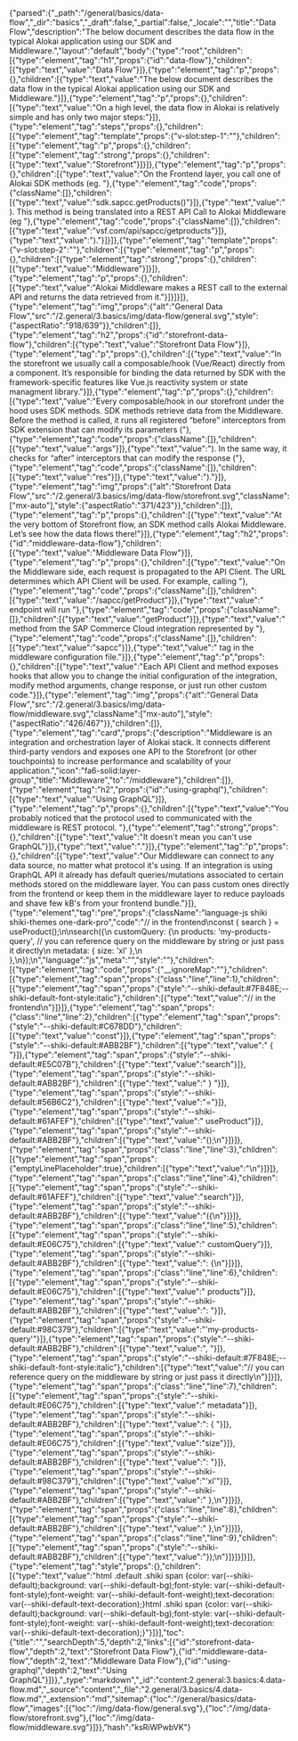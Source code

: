 {"parsed":{"_path":"/general/basics/data-flow","_dir":"basics","_draft":false,"_partial":false,"_locale":"","title":"Data Flow","description":"The below document describes the data flow in the typical Alokai application using our SDK and Middleware.","layout":"default","body":{"type":"root","children":[{"type":"element","tag":"h1","props":{"id":"data-flow"},"children":[{"type":"text","value":"Data Flow"}]},{"type":"element","tag":"p","props":{},"children":[{"type":"text","value":"The below document describes the data flow in the typical Alokai application using our SDK and Middleware."}]},{"type":"element","tag":"p","props":{},"children":[{"type":"text","value":"On a high level, the data flow in Alokai is relatively simple and has only two major steps:"}]},{"type":"element","tag":"steps","props":{},"children":[{"type":"element","tag":"template","props":{"v-slot:step-1":""},"children":[{"type":"element","tag":"p","props":{},"children":[{"type":"element","tag":"strong","props":{},"children":[{"type":"text","value":"Storefront"}]}]},{"type":"element","tag":"p","props":{},"children":[{"type":"text","value":"On the Frontend layer, you call one of Alokai SDK methods (eg. "},{"type":"element","tag":"code","props":{"className":[]},"children":[{"type":"text","value":"sdk.sapcc.getProducts()"}]},{"type":"text","value":" ). This method is being translated into a REST API Call to Alokai Middleware (eg  "},{"type":"element","tag":"code","props":{"className":[]},"children":[{"type":"text","value":"vsf.com/api/sapcc/getproducts"}]},{"type":"text","value":")."}]}]},{"type":"element","tag":"template","props":{"v-slot:step-2":""},"children":[{"type":"element","tag":"p","props":{},"children":[{"type":"element","tag":"strong","props":{},"children":[{"type":"text","value":"Middleware"}]}]},{"type":"element","tag":"p","props":{},"children":[{"type":"text","value":"Alokai Middleware makes a REST call to the external API and returns the data retrieved from it."}]}]}]},{"type":"element","tag":"img","props":{"alt":"General Data Flow","src":"/2.general/3.basics/img/data-flow/general.svg","style":{"aspectRatio":"918/639"}},"children":[]},{"type":"element","tag":"h2","props":{"id":"storefront-data-flow"},"children":[{"type":"text","value":"Storefront Data Flow"}]},{"type":"element","tag":"p","props":{},"children":[{"type":"text","value":"In the storefront we usually call a composable/hook (Vue/React) directly from a component. It’s responsible for binding the data returned by SDK with the framework-specific features like Vue.js reactivity system or state managment library."}]},{"type":"element","tag":"p","props":{},"children":[{"type":"text","value":"Every composable/hook in our storefront under the hood uses SDK methods. SDK methods retrieve data from the Middleware. Before the method is called, it runs all registered “before” interceptors from SDK extension that can modify its parameters ("},{"type":"element","tag":"code","props":{"className":[]},"children":[{"type":"text","value":"args"}]},{"type":"text","value":"). In the same way, it checks for “after” interceptors that can modify the response ("},{"type":"element","tag":"code","props":{"className":[]},"children":[{"type":"text","value":"res"}]},{"type":"text","value":")."}]},{"type":"element","tag":"img","props":{"alt":"Storefront Data Flow","src":"/2.general/3.basics/img/data-flow/storefront.svg","className":["mx-auto"],"style":{"aspectRatio":"371/423"}},"children":[]},{"type":"element","tag":"p","props":{},"children":[{"type":"text","value":"At the very bottom of Storefront flow, an SDK method calls Alokai Middleware. Let’s see how the data flows there!"}]},{"type":"element","tag":"h2","props":{"id":"middleware-data-flow"},"children":[{"type":"text","value":"Middleware Data Flow"}]},{"type":"element","tag":"p","props":{},"children":[{"type":"text","value":"On the Middleware side, each request is propagated to the API Client. The URL determines which API Client will be used. For example, calling "},{"type":"element","tag":"code","props":{"className":[]},"children":[{"type":"text","value":"/sapcc/getProduct"}]},{"type":"text","value":" endpoint will run "},{"type":"element","tag":"code","props":{"className":[]},"children":[{"type":"text","value":"getProduct"}]},{"type":"text","value":" method from the SAP Commerce Cloud integration represented by "},{"type":"element","tag":"code","props":{"className":[]},"children":[{"type":"text","value":"sapcc"}]},{"type":"text","value":" tag in the middleware configuration file."}]},{"type":"element","tag":"p","props":{},"children":[{"type":"text","value":"Each API Client and method exposes hooks that allow you to change the initial configuration of the integration, modify method arguments, change response, or just run other custom code."}]},{"type":"element","tag":"img","props":{"alt":"General Data Flow","src":"/2.general/3.basics/img/data-flow/middleware.svg","className":["mx-auto"],"style":{"aspectRatio":"426/467"}},"children":[]},{"type":"element","tag":"card","props":{"description":"Middleware is an integration and orchestration layer of Alokai stack. It connects different third-party vendors and exposes one API to the Storefront (or other touchpoints) to increase performance and scalability of your application.","icon":"fa6-solid:layer-group","title":"Middleware","to":"/middleware"},"children":[]},{"type":"element","tag":"h2","props":{"id":"using-graphql"},"children":[{"type":"text","value":"Using GraphQL"}]},{"type":"element","tag":"p","props":{},"children":[{"type":"text","value":"You probably noticed that the protocol used to communicated with the middleware is REST protocol. "},{"type":"element","tag":"strong","props":{},"children":[{"type":"text","value":"It doesn't mean you can't use GraphQL"}]},{"type":"text","value":"."}]},{"type":"element","tag":"p","props":{},"children":[{"type":"text","value":"Our Middleware can connect to any data source, no matter what protocol it's using. If an integration is using GraphQL API it already has default queries/mutations associated to certain methods stored on the middleware layer. You can pass custom ones directly from the frontend or keep them in the middleware layer to reduce payloads and shave few kB's from your frontend bundle."}]},{"type":"element","tag":"pre","props":{"className":"language-js shiki shiki-themes one-dark-pro","code":"// in the frontend\nconst { search } = useProduct();\n\nsearch({\n  customQuery: {\n    products: 'my-products-query', // you can reference query on the middleware by string or just pass it directly\n    metadata: { size: 'xl' },\n  },\n});\n","language":"js","meta":"","style":""},"children":[{"type":"element","tag":"code","props":{"__ignoreMap":""},"children":[{"type":"element","tag":"span","props":{"class":"line","line":1},"children":[{"type":"element","tag":"span","props":{"style":"--shiki-default:#7F848E;--shiki-default-font-style:italic"},"children":[{"type":"text","value":"// in the frontend\n"}]}]},{"type":"element","tag":"span","props":{"class":"line","line":2},"children":[{"type":"element","tag":"span","props":{"style":"--shiki-default:#C678DD"},"children":[{"type":"text","value":"const"}]},{"type":"element","tag":"span","props":{"style":"--shiki-default:#ABB2BF"},"children":[{"type":"text","value":" { "}]},{"type":"element","tag":"span","props":{"style":"--shiki-default:#E5C07B"},"children":[{"type":"text","value":"search"}]},{"type":"element","tag":"span","props":{"style":"--shiki-default:#ABB2BF"},"children":[{"type":"text","value":" } "}]},{"type":"element","tag":"span","props":{"style":"--shiki-default:#56B6C2"},"children":[{"type":"text","value":"="}]},{"type":"element","tag":"span","props":{"style":"--shiki-default:#61AFEF"},"children":[{"type":"text","value":" useProduct"}]},{"type":"element","tag":"span","props":{"style":"--shiki-default:#ABB2BF"},"children":[{"type":"text","value":"();\n"}]}]},{"type":"element","tag":"span","props":{"class":"line","line":3},"children":[{"type":"element","tag":"span","props":{"emptyLinePlaceholder":true},"children":[{"type":"text","value":"\n"}]}]},{"type":"element","tag":"span","props":{"class":"line","line":4},"children":[{"type":"element","tag":"span","props":{"style":"--shiki-default:#61AFEF"},"children":[{"type":"text","value":"search"}]},{"type":"element","tag":"span","props":{"style":"--shiki-default:#ABB2BF"},"children":[{"type":"text","value":"({\n"}]}]},{"type":"element","tag":"span","props":{"class":"line","line":5},"children":[{"type":"element","tag":"span","props":{"style":"--shiki-default:#E06C75"},"children":[{"type":"text","value":"  customQuery"}]},{"type":"element","tag":"span","props":{"style":"--shiki-default:#ABB2BF"},"children":[{"type":"text","value":": {\n"}]}]},{"type":"element","tag":"span","props":{"class":"line","line":6},"children":[{"type":"element","tag":"span","props":{"style":"--shiki-default:#E06C75"},"children":[{"type":"text","value":"    products"}]},{"type":"element","tag":"span","props":{"style":"--shiki-default:#ABB2BF"},"children":[{"type":"text","value":": "}]},{"type":"element","tag":"span","props":{"style":"--shiki-default:#98C379"},"children":[{"type":"text","value":"'my-products-query'"}]},{"type":"element","tag":"span","props":{"style":"--shiki-default:#ABB2BF"},"children":[{"type":"text","value":", "}]},{"type":"element","tag":"span","props":{"style":"--shiki-default:#7F848E;--shiki-default-font-style:italic"},"children":[{"type":"text","value":"// you can reference query on the middleware by string or just pass it directly\n"}]}]},{"type":"element","tag":"span","props":{"class":"line","line":7},"children":[{"type":"element","tag":"span","props":{"style":"--shiki-default:#E06C75"},"children":[{"type":"text","value":"    metadata"}]},{"type":"element","tag":"span","props":{"style":"--shiki-default:#ABB2BF"},"children":[{"type":"text","value":": { "}]},{"type":"element","tag":"span","props":{"style":"--shiki-default:#E06C75"},"children":[{"type":"text","value":"size"}]},{"type":"element","tag":"span","props":{"style":"--shiki-default:#ABB2BF"},"children":[{"type":"text","value":": "}]},{"type":"element","tag":"span","props":{"style":"--shiki-default:#98C379"},"children":[{"type":"text","value":"'xl'"}]},{"type":"element","tag":"span","props":{"style":"--shiki-default:#ABB2BF"},"children":[{"type":"text","value":" },\n"}]}]},{"type":"element","tag":"span","props":{"class":"line","line":8},"children":[{"type":"element","tag":"span","props":{"style":"--shiki-default:#ABB2BF"},"children":[{"type":"text","value":"  },\n"}]}]},{"type":"element","tag":"span","props":{"class":"line","line":9},"children":[{"type":"element","tag":"span","props":{"style":"--shiki-default:#ABB2BF"},"children":[{"type":"text","value":"});\n"}]}]}]}]},{"type":"element","tag":"style","props":{},"children":[{"type":"text","value":"html .default .shiki span {color: var(--shiki-default);background: var(--shiki-default-bg);font-style: var(--shiki-default-font-style);font-weight: var(--shiki-default-font-weight);text-decoration: var(--shiki-default-text-decoration);}html .shiki span {color: var(--shiki-default);background: var(--shiki-default-bg);font-style: var(--shiki-default-font-style);font-weight: var(--shiki-default-font-weight);text-decoration: var(--shiki-default-text-decoration);}"}]}],"toc":{"title":"","searchDepth":5,"depth":2,"links":[{"id":"storefront-data-flow","depth":2,"text":"Storefront Data Flow"},{"id":"middleware-data-flow","depth":2,"text":"Middleware Data Flow"},{"id":"using-graphql","depth":2,"text":"Using GraphQL"}]}},"_type":"markdown","_id":"content:2.general:3.basics:4.data-flow.md","_source":"content","_file":"2.general/3.basics/4.data-flow.md","_extension":"md","sitemap":{"loc":"/general/basics/data-flow","images":[{"loc":"/img/data-flow/general.svg"},{"loc":"/img/data-flow/storefront.svg"},{"loc":"/img/data-flow/middleware.svg"}]}},"hash":"ksRiWPwbVK"}